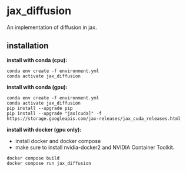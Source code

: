 # jax_diffusion

An implementation of diffusion in jax.

## installation

**install with conda (cpu):**
``` shell
conda env create -f environment.yml
conda activate jax_diffusion
```

**install with conda (gpu):**
``` shell
conda env create -f environment.yml
conda activate jax_diffusion
pip install --upgrade pip
pip install --upgrade "jax[cuda]" -f https://storage.googleapis.com/jax-releases/jax_cuda_releases.html
```

**install with docker (gpu only):**
* install docker and docker compose
* make sure to install nvidia-docker2 and NVIDIA Container Toolkit.
``` shell
docker compose build
docker compose run jax_diffusion
```

